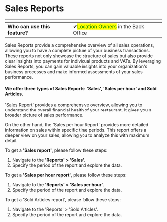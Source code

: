 # Sales Reports

<table data-card-size="large" data-view="cards"><thead><tr><th></th><th></th><th></th></tr></thead><tbody><tr><td><strong>Who can use this feature?</strong></td><td><span data-gb-custom-inline data-tag="emoji" data-code="2714">✔</span><mark style="color:green;">Location Owners</mark> in the Back Office</td><td></td></tr></tbody></table>

Sales Reports provide a comprehensive overview of all sales operations, allowing you to have a complete picture of your business transactions. These reports not only showcase the structure of sales but also provide clear insights into payments for individual products and VATs. By leveraging Sales Reports, you can gain valuable insights into your organization's business processes and make informed assessments of your sales performance.

#### We offer three types of Sales Reports: 'Sales', 'Sales per hour' and Sold Articles.&#x20;

'Sales Report' provides a comprehensive overview, allowing you to understand the overall financial health of your restaurant. It gives you a broader picture of sales performance.

On the other hand, the 'Sales per hour Report' provides more detailed information on sales within specific time periods. This report offers a deeper view on your sales, allowing you to analyze this with maximum detail.

To get a **'Sales report'**, please follow these steps:

1. Navigate to the **'Reports' > 'Sales'**.
2. Specify the period of the report and explore the data.

To get a **'Sales per hour report'**, please follow these steps:

1. Navigate to the **'Reports' > 'Sales per hour'**.
2. Specify the period of the report and explore the data.

To get a 'Sold Articles report', please follow these steps:

1. Navigate to the 'Reports' > 'Sold Articles'.
2. Specify the period of the report and explore the data.
